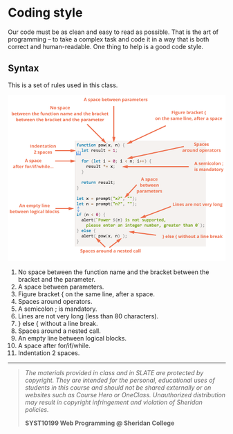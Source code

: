# Coding style

Our code must be as clean and easy to read as possible. That is the art of programming – to take a complex task and code it in a way that is both correct and human-readable. One thing to help is a good code style.

## Syntax
This is a set of rules used in this class.

![](coding_style.png)


1. No space between the function name and the bracket between the bracket and the parameter.
2. A space between parameters.
3. Figure bracket { on the same line, after a space.
4. Spaces around operators.
5. A semicolon ; is mandatory.
6. Lines are not very long (less than 80 characters).
7. } else { without a line break.
8. Spaces around a nested call.
9. An empty line between logical blocks.
10. A space after for/if/while.
11. Indentation 2 spaces.


  
---
> *The materials provided in class and in SLATE are protected by copyright. They are intended for the personal, educational uses of students in this course and should not be shared externally or on websites such as Course Hero or OneClass. Unauthorized distribution may result in copyright infringement and violation of Sheridan policies.*
> 
> **SYST10199 Web Programming @ Sheridan College**

